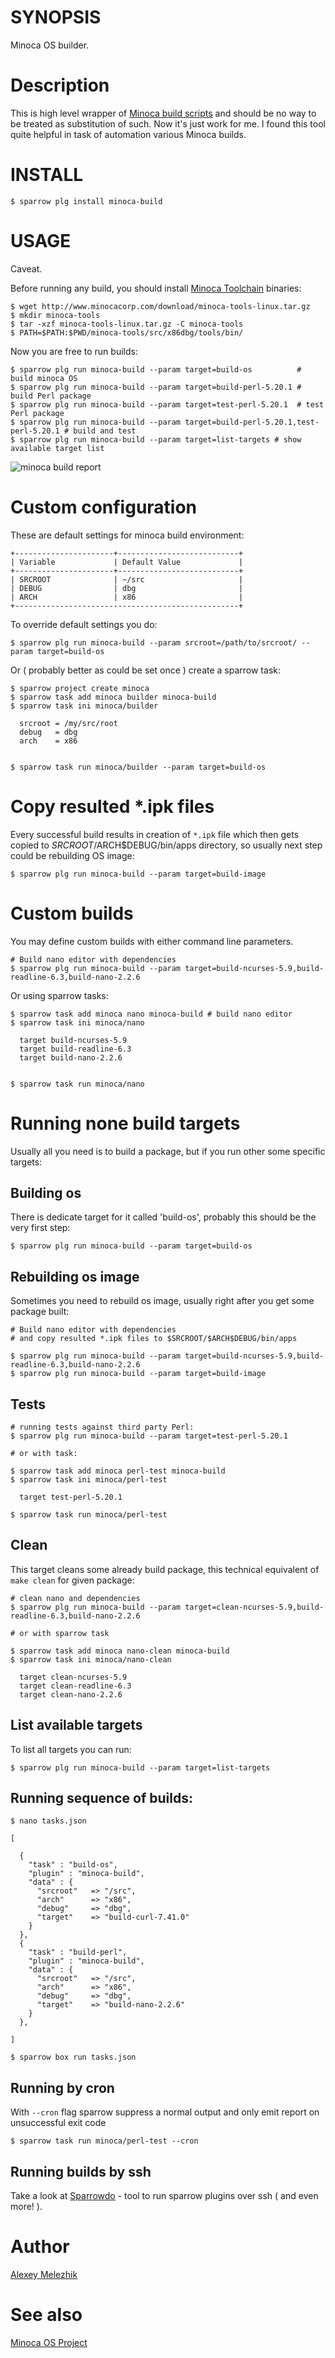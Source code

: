 # SYNOPSIS

Minoca OS builder.

# Description

This is high level wrapper of [Minoca build scripts](https://github.com/minoca/os) and should be no way
to be treated as substitution of such. Now it's just work for me. I found this tool quite helpful in
task of automation various Minoca builds.

# INSTALL

    $ sparrow plg install minoca-build


# USAGE

Caveat. 

Before running any build, you should install [Minoca Toolchain](http://www.minocacorp.com/download/minoca-tools-linux.tar.gz) binaries:

    $ wget http://www.minocacorp.com/download/minoca-tools-linux.tar.gz
    $ mkdir minoca-tools
    $ tar -xzf minoca-tools-linux.tar.gz -C minoca-tools
    $ PATH=$PATH:$PWD/minoca-tools/src/x86dbg/tools/bin/


Now you are free to run builds:

    $ sparrow plg run minoca-build --param target=build-os          # build minoca OS
    $ sparrow plg run minoca-build --param target=build-perl-5.20.1 # build Perl package
    $ sparrow plg run minoca-build --param target=test-perl-5.20.1  # test Perl package
    $ sparrow plg run minoca-build --param target=build-perl-5.20.1,test-perl-5.20.1 # build and test 
    $ sparrow plg run minoca-build --param target=list-targets # show available target list

![minoca build report](https://raw.githubusercontent.com/melezhik/minoca-build/master/sparrow-minoc-build.png)

# Custom configuration

These are default settings for minoca build environment:

    +----------------------+---------------------------+
    | Variable             | Default Value             |
    +----------------------+---------------------------+
    | SRCROOT              | ~/src                     |
    | DEBUG                | dbg                       |
    | ARCH                 | x86                       |
    +--------------------------------------------------+


To override default settings you do:

    $ sparrow plg run minoca-build --param srcroot=/path/to/srcroot/ --param target=build-os

Or ( probably better as could be set once ) create a sparrow task:

    $ sparrow project create minoca
    $ sparrow task add minoca builder minoca-build
    $ sparrow task ini minoca/builder
    
      srcroot = /my/src/root
      debug   = dbg
      arch    = x86


    $ sparrow task run minoca/builder --param target=build-os

# Copy resulted *.ipk files

Every successful build results in creation of `*.ipk` file which then gets copied
to $SRCROOT/$ARCH$DEBUG/bin/apps directory, so usually next step could be rebuilding OS image:

    $ sparrow plg run minoca-build --param target=build-image


# Custom builds 

You may define custom builds with either command line parameters.


    # Build nano editor with dependencies
    $ sparrow plg run minoca-build --param target=build-ncurses-5.9,build-readline-6.3,build-nano-2.2.6

Or using sparrow tasks:

    $ sparrow task add minoca nano minoca-build # build nano editor
    $ sparrow task ini minoca/nano

      target build-ncurses-5.9
      target build-readline-6.3
      target build-nano-2.2.6

  
    $ sparrow task run minoca/nano

# Running none build targets

Usually all you need is to build a package, but if you run other some specific targets:

## Building os

There is dedicate target for it called 'build-os', probably this should be the very first step:

    $ sparrow plg run minoca-build --param target=build-os

## Rebuilding os image

Sometimes you need to rebuild os image, usually right after you get some package built:

    # Build nano editor with dependencies 
    # and copy resulted *.ipk files to $SRCROOT/$ARCH$DEBUG/bin/apps

    $ sparrow plg run minoca-build --param target=build-ncurses-5.9,build-readline-6.3,build-nano-2.2.6
    $ sparrow plg run minoca-build --param target=build-image

## Tests

    # running tests against third party Perl:
    $ sparrow plg run minoca-build --param target=test-perl-5.20.1

    # or with task:

    $ sparrow task add minoca perl-test minoca-build
    $ sparrow task ini minoca/perl-test

      target test-perl-5.20.1

    $ sparrow task run minoca/perl-test

## Clean

This target cleans some already build package, this technical equivalent of `make clean`
for given package:

    # clean nano and dependencies
    $ sparrow plg run minoca-build --param target=clean-ncurses-5.9,build-readline-6.3,build-nano-2.2.6

    # or with sparrow task

    $ sparrow task add minoca nano-clean minoca-build
    $ sparrow task ini minoca/nano-clean

      target clean-ncurses-5.9
      target clean-readline-6.3
      target clean-nano-2.2.6


## List available targets

To list all targets you can run:

    $ sparrow plg run minoca-build --param target=list-targets


## Running sequence of builds:


    $ nano tasks.json

    [
 
      {
        "task" : "build-os",
        "plugin" : "minoca-build",
        "data" : {
          "srcroot"   => "/src",
          "arch"      => "x86", 
          "debug"     => "dbg",
          "target"    => "build-curl-7.41.0"
        }
      },
      {
        "task" : "build-perl",
        "plugin" : "minoca-build",
        "data" : {
          "srcroot"   => "/src",
          "arch"      => "x86", 
          "debug"     => "dbg",
          "target"    => "build-nano-2.2.6"
        }
      },
 
    ]

    $ sparrow box run tasks.json


## Running by cron

With `--cron` flag sparrow suppress a normal output and only emit report on unsuccessful exit code

    $ sparrow task run minoca/perl-test --cron

## Running builds by ssh

Take a look at [Sparrowdo](http://github.com/melezhik/sparrowdo/) - tool to run sparrow plugins over ssh ( and even more! ).


# Author

[Alexey Melezhik](mailto:melezhik@gmail.com)
  

# See also

[Minoca OS Project](http://minocacorp.com/)

    
 
